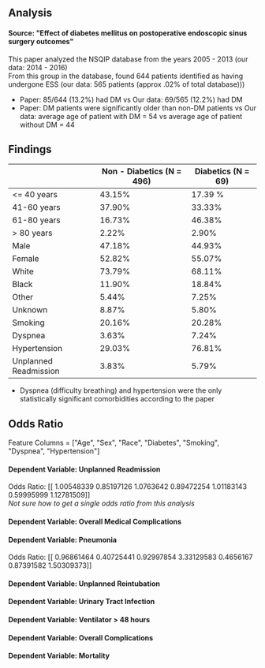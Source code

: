 ## Analysis
#### Source: "Effect of diabetes mellitus on postoperative endoscopic sinus surgery outcomes"  
This paper analyzed the NSQIP database from the years 2005 - 2013 (our data: 2014 - 2016)  
From this group in the database, found 644 patients identified as having undergone ESS  (our data: 565 patients (approx .02% of total database)))
- Paper: 85/644 (13.2%) had DM vs Our data: 69/565 (12.2%) had DM 
- Paper: DM patients were significantly older than non-DM patients vs Our data: average age of patient with DM = 54 vs average age of patient without DM = 44
## Findings
|   | Non - Diabetics (N = 496) | Diabetics (N = 69) |
| ------------- | ------------- | ------------- |
| <= 40 years  | 43.15%  | 17.39 % |
| 41-60 years  | 37.90%  | 33.33% |
| 61-80 years  | 16.73%  | 46.38% |
| > 80 years   | 2.22%   | 2.90%  |
| Male | 47.18% | 44.93% |
| Female | 52.82% | 55.07% |
| White | 73.79% | 68.11% |
| Black | 11.90% | 18.84% |
| Other | 5.44% | 7.25% |
| Unknown | 8.87% | 5.80% |
| Smoking | 20.16% | 20.28% |
| Dyspnea | 3.63% | 7.24% |
| Hypertension | 29.03% | 76.81% |
| Unplanned Readmission | 3.83% | 5.79% |  

- Dyspnea (difficulty breathing) and hypertension were the only statistically significant comorbidities according to the paper

## Odds Ratio
Feature Columns = ["Age", "Sex", "Race", "Diabetes", "Smoking", "Dyspnea", "Hypertension"]

#### Dependent Variable: Unplanned Readmission
Odds Ratio: 
[[ 1.00548339  0.85197126  1.0763642   0.89472254  1.01183143  0.59995999
   1.12781509]]  
*Not sure how to get a single odds ratio from this analysis*

#### Dependent Variable: Overall Medical Complications

#### Dependent Variable: Pneumonia
Odds Ratio: 
[[ 0.96861464  0.40725441  0.92997854  3.33129583  0.4656167   0.87391582
   1.50309373]]

#### Dependent Variable: Unplanned Reintubation

#### Dependent Variable: Urinary Tract Infection

#### Dependent Variable: Ventilator > 48 hours

#### Dependent Variable: Overall Complications

#### Dependent Variable: Mortality






